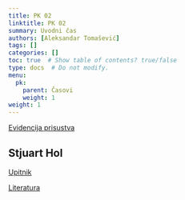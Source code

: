 ```yaml
---
title: PK 02
linktitle: PK 02
summary: Uvodni čas
authors: [Aleksandar Tomašević]
tags: []
categories: []
toc: true  # Show table of contents? true/false
type: docs  # Do not modify.
menu:
  pk:
    parent: Časovi
    weight: 1
weight: 1
---
```


[Evidencija prisustva](https://forms.gle/2zEMDkcSQNCB1pGz6)

## Stjuart Hol

[Upitnik](https://forms.gle/dZwzTzuEh8XFUvRG6)

[Literatura](/files/pk-hol.pdf)